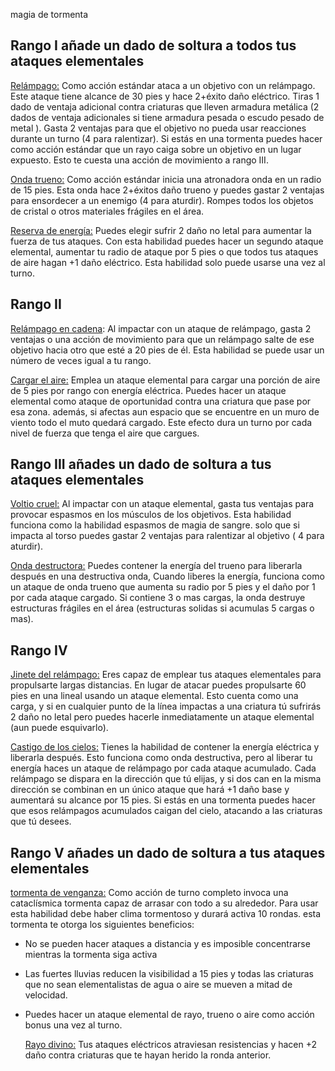 magia de tormenta

## Rango I añade un dado de soltura a todos tus ataques elementales

<u>Relámpago:</u> Como acción estándar ataca a un objetivo con un relámpago. Este ataque tiene alcance de 30 pies y hace 2+éxito daño eléctrico. Tiras 1 dado de ventaja adicional contra criaturas que lleven armadura metálica (2 dados de ventaja adicionales si tiene armadura pesada o escudo pesado de metal ). Gasta 2 ventajas para que el objetivo no pueda usar reacciones durante un turno (4 para ralentizar). Si estás en una tormenta puedes hacer como acción estándar que un rayo caiga sobre un objetivo en un lugar expuesto. Esto te cuesta una acción de movimiento a rango III.

<u>Onda trueno:</u> Como acción estándar inicia una atronadora onda en un radio de 15 pies. Esta onda hace 2+éxitos daño trueno y puedes gastar 2 ventajas para ensordecer a un enemigo (4 para aturdir). Rompes todos los objetos de cristal o otros materiales frágiles en el área.

<u>Reserva de energía:</u> Puedes elegir sufrir 2 daño no letal para aumentar la fuerza de tus ataques. Con esta habilidad puedes hacer un segundo ataque elemental, aumentar tu radio de ataque por 5 pies o que todos tus ataques de aire hagan +1 daño eléctrico. Esta habilidad solo puede usarse una vez al turno.

## Rango II

<u>Relámpago en cadena</u>: Al impactar con un ataque de relámpago, gasta 2 ventajas o una acción de movimiento para que un relámpago salte de ese objetivo hacia otro que esté a 20 pies de él. Esta habilidad se puede usar un número de veces igual a tu rango.

<u>Cargar el aire:</u> Emplea un ataque elemental para cargar una porción de aire de 5 pies por rango con energía eléctrica. Puedes hacer un ataque elemental como ataque de oportunidad contra una criatura que pase por esa zona. además, si afectas aun espacio que se encuentre en un muro de viento todo el muto quedará cargado. Este efecto dura un turno por cada nivel de fuerza que tenga el aire que cargues.

## Rango III añades un dado de soltura a tus ataques elementales

<u>Voltio cruel:</u> Al impactar con un ataque elemental, gasta tus ventajas para provocar espasmos en los músculos de los objetivos. Esta habilidad funciona como la habilidad espasmos de magia de sangre. solo que si impacta al torso puedes gastar 2 ventajas para ralentizar al objetivo ( 4 para aturdir).

<u>Onda destructora:</u> Puedes contener la energía del trueno para liberarla después en una destructiva onda, Cuando liberes la energía, funciona como un ataque de onda trueno que aumenta su radio por 5 pies y el daño por 1 por cada ataque cargado. Si contiene 3 o mas cargas, la onda destruye estructuras frágiles en el área (estructuras solidas si acumulas 5 cargas o mas).

## Rango IV

<u>Jinete del relámpago:</u> Eres capaz de emplear tus ataques elementales para propulsarte largas distancias. En lugar de atacar puedes propulsarte 60 pies en una lineal usando un ataque elemental. Esto cuenta como una carga, y si en cualquier punto de la línea impactas a una criatura tú sufrirás 2 daño no letal pero puedes hacerle inmediatamente un ataque elemental (aun puede esquivarlo).

<u>Castigo de los cielos:</u> Tienes la habilidad de contener la energía eléctrica y liberarla después. Esto funciona como onda destructiva, pero al liberar tu energía haces un ataque de relámpago por cada ataque acumulado. Cada relámpago se dispara en la dirección que tú elijas, y si dos can en la misma dirección se combinan en un único ataque que hará +1 daño base y aumentará su alcance por 15 pies. Si estás en una tormenta puedes hacer que esos relámpagos acumulados caigan del cielo, atacando a las criaturas que tú desees.

## Rango V añades un dado de soltura a tus ataques elementales

<u>tormenta de venganza:</u> Como acción de turno completo invoca una cataclísmica tormenta capaz de arrasar con todo a su alrededor. Para usar esta habilidad debe haber clima tormentoso y durará activa 10 rondas. esta tormenta te otorga los siguientes beneficios:

-  No se pueden hacer ataques a distancia y es imposible concentrarse mientras la tormenta siga activa

- Las fuertes lluvias reducen la visibilidad a 15 pies y todas las criaturas que no sean elementalistas de agua o aire se mueven a mitad de velocidad.

- Puedes hacer un ataque elemental de rayo, trueno o aire como acción bonus una vez al turno.

  <u>Rayo divino:</u> Tus ataques eléctricos atraviesan resistencias y hacen +2 daño contra criaturas que te hayan herido la ronda anterior.


